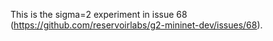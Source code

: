 This is the sigma=2 experiment in issue 68 (https://github.com/reservoirlabs/g2-mininet-dev/issues/68).
